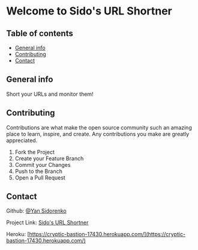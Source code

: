 # Welcome to Sido's URL Shortner



## Table of contents
* [General info](#general-info)
* [Contributing](#contributing)
* [Contact](#contact)

## General info

Short your URLs and monitor them!


## Contributing

Contributions are what make the open source community such an amazing place to learn, inspire, and create. Any contributions you make are greatly appreciated.

1. Fork the Project
2. Create your Feature Branch
3. Commit your Changes
4. Push to the Branch
5. Open a Pull Request

## Contact

Github: [@Yan Sidorenko](https://github.com/YanSido)

Project Link: [Sido's URL Shortner](https://github.com/YanSido/cyber4s-final1-boilerplate-url-shortener/tree/YanSido-branch)

Heroku: [https://cryptic-bastion-17430.herokuapp.com/](https://cryptic-bastion-17430.herokuapp.com/)
